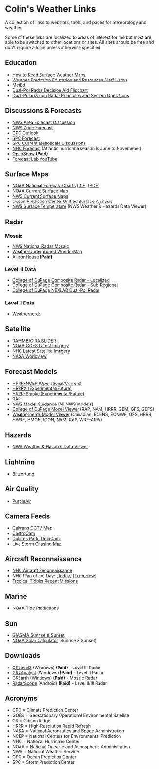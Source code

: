 # Colin's Weather Links
A collection of links to websites, tools, and pages for meteorology and weather.

Some of these links are localized to areas of interest for me but most are able to be switched to other locations or sites.
All sites should be free and don't require a login unless otherwise specified.

## Education
- [How to Read Surface Weather Maps](https://www.weather.gov/jetstream/wxmaps)
- [Weather Prediction Education and Resources (Jeff Haby)](http://www.theweatherprediction.com/)
- [MetEd](https://www.meted.ucar.edu/training_detail.php)
- [Dual-Pol Radar Decision Aid Flipchart](http://www.wdtb.noaa.gov/courses/dualpol/Outreach/DualPol-Flipchart.pdf)
- [Dual-Polarization Radar Principles and System Operations](https://training.weather.gov/wdtd/courses/dualpol/documents/DualPolRadarPrinciples.pdf)

## Discussions & Forecasts
- [NWS Area Forecast Discussion](https://www.wrh.noaa.gov/total_forecast/getprod.php?new&prod=XXXAFDMTR&wfo=mtr)
- [NWS Zone Forecast](https://www.wrh.noaa.gov/mtr/versprod.php?pil=ZFP&sid=MTR)
- [CPC Outlook](https://www.cpc.ncep.noaa.gov/)
- [SPC Forecast](https://www.spc.noaa.gov/products/outlook/day1otlk.html)
- [SPC Current Mesoscale Discussions](https://www.spc.noaa.gov/products/md/)
- [NHC Forecast](https://www.nhc.noaa.gov/gtwo.php?basin=atlc&fdays=5) (Atlantic hurricane season is June to Novemeber)
- [OpenSnow](https://opensnow.com/dailysnow) **(Paid)**
- [Forecast Lab YouTube](https://www.youtube.com/channel/UCA6mm30VIccQaYjABLaQ6Eg)

## Surface Maps
- [NOAA National Forecast Charts](https://www.wpc.ncep.noaa.gov/national_forecast/natfcst.php) [[GIF](https://www.wpc.ncep.noaa.gov/noaa/noaad1.gif)] [[PDF](https://www.wpc.ncep.noaa.gov/noaa/noaad1.pdf)]
- [NOAA Current Surface Map](https://www.wpc.ncep.noaa.gov/html/sfc-zoom.php)
- [NWS Current Surface Maps](https://www.weather.gov/oun/sfcmaps)
- [Ocean Prediction Center Unified Surface Analysis](https://ocean.weather.gov/unified_analysis.php)
- [NWS Surface Temperature](https://www.wrh.noaa.gov/map/?&zoom=5&scroll_zoom=false&center=37.59682400108367,-98.6572265625&boundaries=false,false,false,false,false,false,false,false,false&tab=layers&obs=true&obs_type=air_temp&obs_popup=false&obs_density=60&obs_provider=ALL) (NWS Weather & Hazards Data Viewer)

## Radar
### Mosaic
- [NWS National Radar Mosaic](https://radar.weather.gov/?settings=v1_eyJhZ2VuZGEiOnsiaWQiOiJuYXRpb25hbCIsImNlbnRlciI6Wy05Ni4xMTMsMzkuMTY2XSwiem9vbSI6NSwibGF5ZXIiOiJjcmVmX3FjZCIsInRyYW5zcGFyZW50Ijp0cnVlLCJhbGVydHNPdmVybGF5Ijp0cnVlfSwiYmFzZSI6InN0YW5kYXJkIiwiY291bnR5IjpmYWxzZSwiY3dhIjpmYWxzZSwic3RhdGUiOmZhbHNlLCJtZW51Ijp0cnVlLCJzaG9ydEZ1c2VkT25seSI6dHJ1ZX0%3D#/)
- [WeatherUnderground WunderMap](https://www.wunderground.com/wundermap?zoom=4&radar=1&wxstn=0)
- [AllisonHouse](https://maps.allisonhouse.com/) **(Paid)**

### Level III Data
- [College of DuPage Composite Radar - Localized](https://weather.cod.edu/satrad/?parms=local-Tahoe-comp_radar-48-0-100-1&checked=map&colorbar=undefined)
- [College of DuPage Composite Radar - Sub-Regional](https://weather.cod.edu/satrad/?parms=subregional-SanFran-comp_radar-48-0-100-1&checked=counties-map&colorbar=undefined)
- [College of DuPage NEXLAB Dual-Pol Radar](https://weather.cod.edu/satrad/nexrad/?parms=MUX-N0Q-1-24-100-usa-rad)

### Level II Data
- [Weathernerds](https://www.weathernerds.org/radar/rad.html?&initsite=KMUX&initradtype=ref&initcscheme=undefined&initimdimx=1016&initimdimy=782&initrange=39.231450220000:-124.503484140000:35.079002380000:-119.293404380000&initloop=False&initnframes=10&initwarnings=On&initinterstates=On&initbackground=On&initlightning16=Off&initlightning17=Off)

## Satellite
- [RAMMB/CIRA SLIDER](https://rammb-slider.cira.colostate.edu/)
- [NOAA GOES Latest Imagery](https://www.star.nesdis.noaa.gov/GOES/index.php)
- [NHC Latest Satellite Imagery](https://www.nhc.noaa.gov/satellite.php)
- [NASA Worldview](https://worldview.earthdata.nasa.gov/?v=-125.90494646571905,35.44708071161813,-115.5279995774611,40.70446356867694)

## Forecast Models
- [HRRR-NCEP (Operational/Current)](https://rapidrefresh.noaa.gov/hrrr/HRRR/Welcome.cgi?dsKey=hrrr_ncep_jet&domain=z1)
- [HRRRX (Experimental/Future)](https://rapidrefresh.noaa.gov/hrrr/HRRR/Welcome.cgi?dsKey=hrrr_jet&domain=z1)
- [HRRR-Smoke (Experimental/Future)](https://rapidrefresh.noaa.gov/hrrr/HRRRsmoke/Welcome.cgi?dsKey=hrrr_smoke_jet&domain=t4)
- [RAP](https://rapidrefresh.noaa.gov/RAP/Welcome.cgi?dsKey=rap_jet&domain=conus)
- [NWS Model Guidance](https://mag.ncep.noaa.gov/model-guidance-model-area.php) (All NWS Models)
- [College of DuPage Model Viewer](https://weather.cod.edu/forecast/) (RAP, NAM, HRRR, GEM, GFS, GEFS)
- [Weathernerds Model Viewer](https://www.weathernerds.org/home.html) (Canadian, ECENS, ECMWF, GFS, HRRR, HWRF, HMON, ICON, NAM, RAP, WRF-ARW)

## Hazards
- [NWS Weather & Hazards Data Viewer](http://www.wrh.noaa.gov/map/?&zoom=5&scroll_zoom=false&center=37.59682400108367,-98.6572265625&boundaries=false,false,false,false,false,false,false,false,false&tab=observation&hazard=true&hazard_type=all&hazard_opacity=60&obs=true&obs_type=air_temp&obs_popup=false&obs_density=60&obs_provider=ALL)

## Lightning
- [Blitzortung](https://map.blitzortung.org/)

## Air Quality
- [PurpleAir](https://www.purpleair.com/map?opt=1/i/mAQI/a0/cC1&select=64383#12.67/37.7723/-122.43994)

## Camera Feeds
- [Caltrans CCTV Map](https://cwwp2.dot.ca.gov/vm/iframemap.htm)
- [CastroCam](https://castrocam.net/hd/)
- [Dolores Park (DoloCam)](https://www.dolocam.com/)
- [Live Storm Chasing Map](https://livestormchasing.com/map)

## Aircraft Reconnaissance
- [NHC Aircraft Reconnaissance](https://www.nhc.noaa.gov/recon.php)
- NHC Plan of the Day: [[Today](https://www.nhc.noaa.gov/text/MIAREPRPD_last.shtml)] [[Tomorrow](https://www.nhc.noaa.gov/text/MIAREPRPD.shtml)]
- [Tropical Tidbits Recent Missions](https://www.tropicaltidbits.com/recon/)

## Marine
- [NOAA Tide Predictions](https://tidesandcurrents.noaa.gov/stationhome.html?id=9414290)

## Sun
- [GIASMA Sunrise & Sunset](https://www.gaisma.com/en/location/san-francisco-california.html)
- [NOAA Solar Calculator](https://www.esrl.noaa.gov/gmd/grad/solcalc/table.php?lat=37.77&lon=-122.42&year=2021) (Sunrise & Sunset)

## Downloads
- [GRLevel3](http://www.grlevelx.com/grlevel3_2/) (Windows) **(Paid)** - Level III Radar
- [GR2Analyst](http://www.grlevelx.com/gr2analyst_2) (Windows) **(Paid)** - Level II Radar
- [GREarth](http://www.grlevelx.com/grearth/) (Windows) **(Paid)** - Mosaic Radar
- [RadarScope](https://play.google.com/store/apps/details?id=com.basevelocity.radarscope) (Android) **(Paid)** - Level II/III Radar

## Acronyms
- CPC = Climate Prediction Center
- GOES = Geostationary Operational Environmental Satellite
- GR = Gibson Ridge
- HRRR = High-Resolution Rapid Refresh
- NASA = National Aeronautics and Space Administration
- NCEP = National Centers for Environmental Prediction
- NHC = National Hurricane Center
- NOAA = National Oceanic and Atmospheric Administration
- NWS = National Weather Service
- OPC = Ocean Prediction Center
- SPC = Storm Prediction Center
